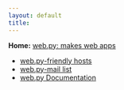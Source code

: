 ```yaml
---
layout: default
title: 
---
```


**Home:** [web.py: makes web apps](http://webpy.org/)

* [web.py-friendly hosts](/hosts)
* [web.py-mail list](http://groups.google.com/group/webpy/)
* [web.py Documentation](/Documentation)